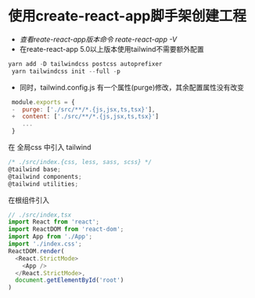 <!--
 * @Author: zhangdi 1258956799@qq.com
 * @Date: 2022-12-17 23:38:15
 * @LastEditors: zhangdi 1258956799@qq.com
 * @LastEditTime: 2022-12-20 18:00:07
 * @FilePath: /MyBlog/docs/src/react/index.md
 * @Description: 这是默认设置,请设置`customMade`, 打开koroFileHeader查看配置 进行设置: https://github.com/OBKoro1/koro1FileHeader/wiki/%E9%85%8D%E7%BD%AE
-->
# 使用create-react-app脚手架创建工程
* _查看reate-react-app版本命令 reate-react-app -V_
* 在reate-react-app 5.0以上版本使用tailwind不需要额外配置

```javascript
yarn add -D tailwindcss postcss autoprefixer
 yarn tailwindcss init --full -p
 ```
 * 同时，tailwind.config.js 有一个属性(purge)修改，其余配置属性没有改变

```javascript
 module.exports = {
 -  purge: ['./src/**/*.{js,jsx,ts,tsx}'],
 +  content: ['./src/**/*.{js,jsx,ts,tsx}']
    ...
 }
 ```
 在 全局css 中引入 tailwind
```javascript
/* ./src/index.{css, less, sass, scss} */
@tailwind base;
@tailwind components;
@tailwind utilities;
 ```
在根组件引入
```javascript
// ./src/index,tsx
import React from 'react';
import ReactDOM from 'react-dom';
import App from './App';
import './index.css';
ReactDOM.render(
  <React.StrictMode>
    <App />
  </React.StrictMode>,
  document.getElementById('root')
)
 ```


